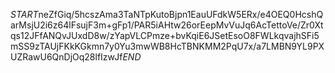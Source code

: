 $START$neZfGiq/5hcszAma3TaNTpKutoBjpn1EauUFdkW5ERx/e4OEQ0HcshQarMsjU2i6z64lFsujF3m+gFp1/PAR5iAHtw26orEepMvVuJq6AcTettoVe/Zr0Xtqs12JFfANQvJUxdD8w/zYapVLCPmze+bvKqiE6JSetEsoO8FWLkqvajhSFi5mSS9zTAUjFKkKGkmn7y0Yu3mwWB8HcTBNKMM2PqU7x/a7LMBN9YL9PXUZRawU6QnDjOq28lfIzwJf$END$